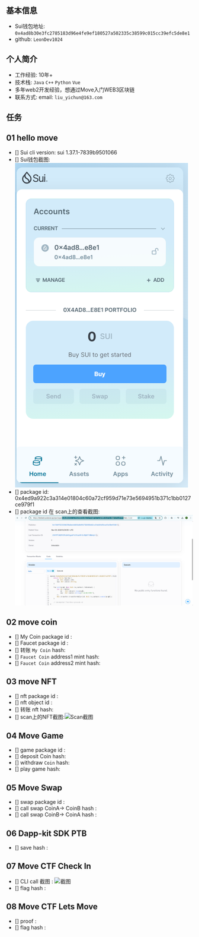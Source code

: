 ## 基本信息
- Sui钱包地址: `0x4ad8b30e3fc2785183d96e4fe9ef180527a502335c38599c015cc39efc5de8e1`
- github: `LeonDev1024`

## 个人简介
- 工作经验: 10年+
- 技术栈: `Java` `C++` `Python` `Vue`
- 多年web2开发经验，想通过Move入门WEB3区块链
- 联系方式: email: `liu_yichun@163.com` 

## 任务

##   01 hello move  
- [] Sui cli version: sui 1.37.1-7839b9501066
- [] Sui钱包截图: ![Sui钱包截图](./images/wallet_20241105.png)
- [] package id: 0x4ed9a922c3a314e01804c60a72cf959d71e73e5694951b371c1bb0127ce979f1
- [] package id 在 scan上的查看截图:![Scan截图](./images/scan_package.png)

##   02 move coin
- [] My Coin package id : 
- [] Faucet package id : 
- [] 转账 `My Coin` hash:
- [] `Faucet Coin` address1 mint hash:
- [] `Faucet Coin` address2 mint hash:

##   03 move NFT
- [] nft package id :
- [] nft object id : 
- [] 转账 nft  hash:
- [] scan上的NFT截图:![Scan截图](./images/你的图片地址)

##   04 Move Game
- [] game package id :
- [] deposit Coin hash:
- [] withdraw `Coin` hash:
- [] play game hash:

##   05 Move Swap
- [] swap package id :
- [] call swap CoinA-> CoinB  hash :
- [] call swap CoinB-> CoinA  hash :

##   06 Dapp-kit SDK PTB
- [] save hash :

##   07 Move CTF Check In
- [] CLI call 截图 : ![截图](./images/你的图片地址)
- [] flag hash :

##   08 Move CTF Lets Move
- [] proof : 
- [] flag hash :
